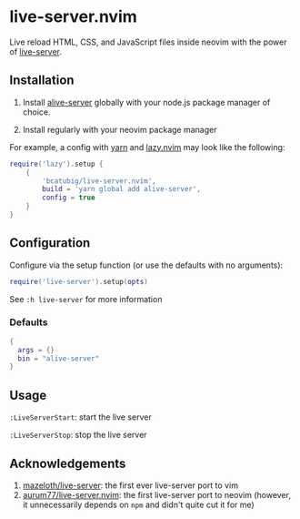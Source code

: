 # live-server.nvim

Live reload HTML, CSS, and JavaScript files inside neovim with the power of
[live-server](https://www.npmjs.com/package/live-server).

## Installation

1. Install [alive-server](https://www.npmjs.com/package/alive-server) globally
   with your node.js package manager of choice.

2. Install regularly with your neovim package manager

For example, a config with [yarn](https://yarnpkg.com) and
[lazy.nvim](https://github.com/folke/lazy.nvim) may look like the following:

```lua
require('lazy').setup {
    {
        'bcatubig/live-server.nvim',
        build = 'yarn global add alive-server',
        config = true
    }
}
```

## Configuration

Configure via the setup function (or use the defaults with no arguments):

```lua
require('live-server').setup(opts)
```

See `:h live-server` for more information

### Defaults

```lua
{
  args = {}
  bin = "alive-server"
}
```

## Usage

`:LiveServerStart`: start the live server

`:LiveServerStop`: stop the live server

## Acknowledgements

1. [mazeloth/live-server](https://github.com/manzeloth/live-server/blob/main/plugin/live-server.vim):
   the first ever live-server port to vim
2. [aurum77/live-server.nvim](https://github.com/aurum77/live-server.nvim): the
   first live-server port to neovim (however, it unnecessarily depends on `npm`
   and didn't quite cut it for me)
